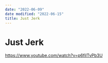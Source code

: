 ```yaml
---
date: "2022-06-09"
date modified: "2022-06-15"
title: Just Jerk
---
```


# Just Jerk
https://www.youtube.com/watch?v=p6filTvPb3U

